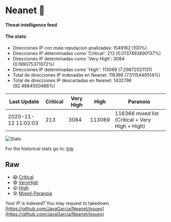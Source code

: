 # Neanet :hocho:
#### Threat intelligence feed
#### The stats:

- Direcciones IP con mala reputacion analizadas: 1549162 (100%)
- Direcciones IP determinadas como 'Critical':  213 (0.0137493690137%)
- Direcciones IP determinadas como 'Very High':  3084 (0.199075371072%)
- Direcciones IP determinadas como 'High':  113069 (7.29872021131)
- Total de direcciones IP indexadas en Neanet:  116366 (7.5115449514%)
- Total de direcciones IP descartadas en Neanet:  1432796 (92.4884550486%)

| Last Update | Critical | Very High | High | Paranoia |
| --- | --- | --- | --- | --- |
| 2020-11-12 11:02:03 | 213 | 3084 | 113069 | 116366 mixed list (Critical + Very High + High)|

![Stats](https://docs.google.com/spreadsheets/d/e/2PACX-1vSnaNMIXVabIpDJjufMlzH7poXnshF3mgd8Is1g9ytUEzVsP5my4Trn8f-xkoLLQ38xpL3HtmUexLo6/pubchart?oid=501124687&format=image)

For the historical stats go to: [link](/stats.csv)
## Raw
- :scream: [Critical](https://raw.githubusercontent.com/JavaGarcia/Neanet/master/blacklists/neanet_critical.txt)
- :fearful: [VeryHigh](https://raw.githubusercontent.com/JavaGarcia/Neanet/master/blacklists/neanet_veryHigh.txtt)
- :frowning: [High](https://raw.githubusercontent.com/JavaGarcia/Neanet/master/blacklists/neanet_high.txt)
- :dizzy_face: [Mixed-Paranoia](https://raw.githubusercontent.com/JavaGarcia/Neanet/master/blacklists/neanet_all.txt)


Your IP is indexed? You may request to takedown. [https://github.com/JavaGarcia/Neanet/issues](https://github.com/JavaGarcia/Neanet/issues)







































































































































































































































































































































































































































































































































































































































































































































































































































































































































































































































































































































































































































































































































































































































































































































































































































































































































































































































































































































































































































































































































































